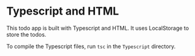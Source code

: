 # Typescript and HTML

This todo app is built with Typescript and HTML. It uses LocalStorage to store the todos.

To compile the Typescript files, run `tsc` in the `Typescript` directory.